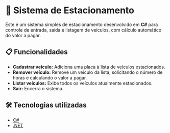 # 🚗 Sistema de Estacionamento

Este é um sistema simples de estacionamento desenvolvido em **C#** para controle de entrada, saída e listagem de veículos, com cálculo automático do valor a pagar.

## 📋 Funcionalidades

- **Cadastrar veículo:** Adiciona uma placa à lista de veículos estacionados.  
- **Remover veículo:** Remove um veículo da lista, solicitando o número de horas e calculando o valor a pagar.  
- **Listar veículos:** Exibe todos os veículos atualmente estacionados.  
- **Sair:** Encerra o sistema.  

## 🛠 Tecnologias utilizadas

- [C#](https://learn.microsoft.com/pt-br/dotnet/csharp/)
- [.NET](https://dotnet.microsoft.com/)

